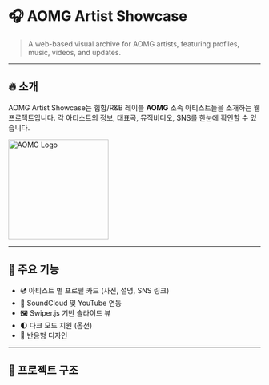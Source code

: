 # 🎧 AOMG Artist Showcase

> A web-based visual archive for AOMG artists, featuring profiles, music, videos, and updates.

---

## 🔥 소개

AOMG Artist Showcase는 힙합/R&B 레이블 **AOMG** 소속 아티스트들을 소개하는 웹 프로젝트입니다. 각 아티스트의 정보, 대표곡, 뮤직비디오, SNS를 한눈에 확인할 수 있습니다.

<img src="https://upload.wikimedia.org/wikipedia/commons/thumb/3/36/AOMG_Logo.png/320px-AOMG_Logo.png" alt="AOMG Logo" width="200"/>

---

## 🎨 주요 기능

- 💿 아티스트 별 프로필 카드 (사진, 설명, SNS 링크)
- 🎵 SoundCloud 및 YouTube 연동
- 🖼️ Swiper.js 기반 슬라이드 뷰
- 🌓 다크 모드 지원 (옵션)
- 📱 반응형 디자인

---

## 📁 프로젝트 구조

